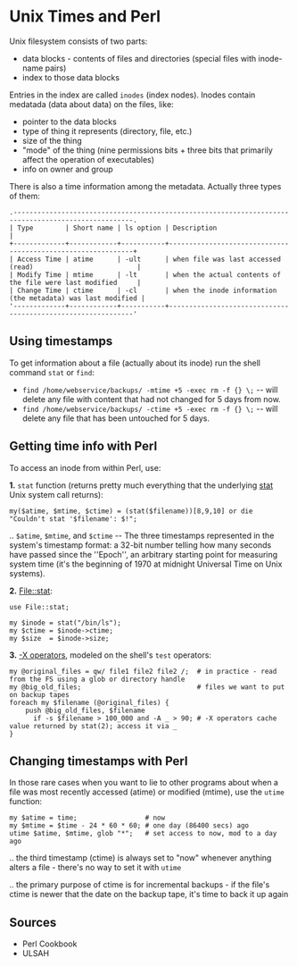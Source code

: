 # Unix Times and Perl

Unix filesystem consists of two parts: 

* data blocks - contents of files and directories (special files with inode-name pairs)
* index to those data blocks

Entries in the index are called `inodes` (index nodes). Inodes contain medatada (data about data) on the files, like:

* pointer to the data blocks
* type of thing it represents (directory, file, etc.)
* size of the thing
* "mode" of the thing (nine permissions bits + three bits that primarily affect the operation of executables)
* info on owner and group

There is also a time information among the metadata. Actually three types of them:

    .----------------------------------------------------------------------------------------------------.
    | Type        | Short name | ls option | Description                                                 |
    +-------------+------------+-----------+-------------------------------------------------------------+
    | Access Time | atime      | -ult      | when file was last accessed (read)                          |
    | Modify Time | mtime      | -lt       | when the actual contents of the file were last modified     |
    | Change Time | ctime      | -cl       | when the inode information (the metadata) was last modified |
    '-------------+------------+-----------+-------------------------------------------------------------'
<!-- Original table data:
Type;Short name;ls option;Description
Access Time;atime;-ult;when file was last accessed (read)
Modify Time;mtime;-lt;when the actual contents of the file were last modified
Change Time;ctime;-cl;when the inode information (the metadata) was last modified
-->

## Using timestamps

To get information about a file (actually about its inode) run the shell command `stat` or `find`:

* `find /home/webservice/backups/ -mtime +5 -exec rm -f {} \;` -- will delete any file with content that had not changed for 5 days from now.
* `find /home/webservice/backups/ -ctime +5 -exec rm -f {} \;` -- will delete any file that has been untouched for 5 days.

## Getting time info with Perl

To access an inode from within Perl, use:

**1.** `stat` function (returns pretty much everything that the underlying <a href="https://en.wikipedia.org/wiki/Stat_(system_call)">stat</a> Unix system call returns):

    my($atime, $mtime, $ctime) = (stat($filename))[8,9,10] or die "Couldn't stat '$filename': $!";

.. `$atime`, `$mtime`, and `$ctime` -- The three timestamps represented in the system's timestamp format: a 32-bit number telling how many seconds have passed since the ''Epoch'', an arbitrary starting point for measuring system time (it's the beginning of 1970 at midnight Universal Time on Unix systems).

**2.** [File::stat](https://metacpan.org/module/File::stat):

    use File::stat;
    
    my $inode = stat("/bin/ls");
    my $ctime = $inode->ctime;
    my $size  = $inode->size;

**3.** [-X operators](http://perldoc.perl.org/functions/-X.html), modeled on the shell's `test` operators:

    my @original_files = qw/ file1 file2 file2 /;  # in practice - read from the FS using a glob or directory handle
    my @big_old_files;                             # files we want to put on backup tapes
    foreach my $filename (@original_files) {
        push @big_old_files, $filename             
          if -s $filename > 100_000 and -A _ > 90; # -X operators cache value returned by stat(2); access it via _
    }

## Changing timestamps with Perl

In those rare cases when you want to lie to other programs about when a file was most recently accessed (atime) or modified (mtime), use the `utime` function:

    my $atime = time;                 # now
    my $mtime = $time - 24 * 60 * 60; # one day (86400 secs) ago
    utime $atime, $mtime, glob "*";   # set access to now, mod to a day ago

.. the third timestamp (ctime) is always set to "now" whenever anything alters a file - there's no way to set it with `utime`

.. the primary purpose of ctime is for incremental backups - if the file's ctime is newer that the date on the backup tape, it's time to back it up again

## Sources

* Perl Cookbook
* ULSAH
